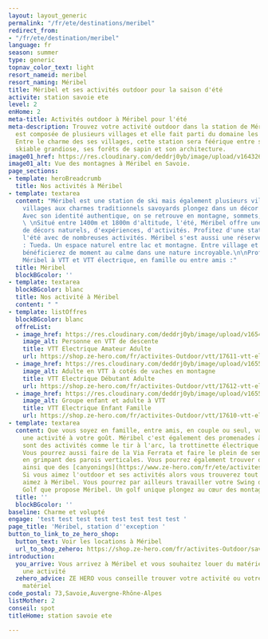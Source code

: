 ```yaml
---
layout: layout_generic
permalink: "/fr/ete/destinations/meribel"
redirect_from:
- "/fr/ete/destination/meribel"
language: fr
season: summer
type: generic
topnav_color_text: light
resort_nameid: meribel
resort_naming: Méribel
title: Méribel et ses activités outdoor pour la saison d'été
activite: station savoie ete
level: 2
enHome: 2
meta-title: Activités outdoor à Méribel pour l'été
meta-description: Trouvez votre activité outdoor dans la station de Méribel. Elle
  est composée de plusieurs villages et elle fait parti du domaine les 3 Vallées.
  Entre le charme des ses villages, cette station sera féérique entre son domaine
  skiable grandiose, ses forêts de sapin et son architecture.
image01_href: https://res.cloudinary.com/deddrj0yb/image/upload/v1643269872/website/M%C3%A9ribel/51413475434_999c49bc4f_k_tzeznm.jpg
image01_alt: Vue des montagnes à Méribel en Savoie.
page_sections:
- template: heroBreadcrumb
  title: Nos activités à Méribel
- template: textarea
  content: "Méribel est une station de ski mais également plusieurs villages. Des
    villages aux charmes traditionnels savoyards plongez dans un décor majestueux.
    Avec son identité authentique, on se retrouve en montagne, sommets, lacs et forets.
    \ \nSitué entre 1400m et 1800m d'altitude, l'été, Méribel offre une variété incroyables
    de décors naturels, d'expériences, d'activités. Profitez d'une station très active
    l'été avec de nombreuses activités. Méribel s'est aussi une réserve naturelle
    : Tueda. Un espace naturel entre lac et montagne. Entre village et nature, vous
    bénéficierez de moment au calme dans une nature incroyable.\n\nProfitez de découvrir
    Méribel à VTT et VTT électrique, en famille ou entre amis :"
  title: Méribel
  blockBGcolor: ''
- template: textarea
  blockBGcolor: blanc
  title: Nos activité à Méribel
  content: " "
- template: listOffres
  blockBGcolor: blanc
  offreList:
  - image_href: https://res.cloudinary.com/deddrj0yb/image/upload/v1654866668/website/Sames%20Jones/FB_IMG_1654680653467.jpg
    image_alt: Personne en VTT de descente
    title: VTT Electrique Amateur Adulte
    url: https://shop.ze-hero.com/fr/activites-Outdoor/vtt/17611-vtt-electrique-amateur-adulte-meribel-vtt-meribel-sam-jones
  - image_href: https://res.cloudinary.com/deddrj0yb/image/upload/v1655108075/website/VTT%20AE/pexels-darcy-lawrey-1010546.jpg
    image_alt: Adulte en VTT à cotés de vaches en montagne
    title: VTT Electrique Débutant Adulte
    url: https://shop.ze-hero.com/fr/activites-Outdoor/vtt/17612-vtt-electrique-debutant-adulte-meribel-vtt-meribel-sam-jones
  - image_href: https://res.cloudinary.com/deddrj0yb/image/upload/v1655108075/website/VTT%20AE/pexels-darcy-lawrey-1010546.jpg
    image_alt: Groupe enfant et adulte à VTT
    title: VTT Electrique Enfant Famille
    url: https://shop.ze-hero.com/fr/activites-Outdoor/vtt/17610-vtt-electrique-enfant-famille-meribel-vtt-meribel-sam-jones
- template: textarea
  content: Que vous soyez en famille, entre amis, en couple ou seul, vous trouverez
    une activité à votre goût. Méribel c'est également des promenades à cheval, ce
    sont des activités comme le tir à l'arc, la trottinette électrique tout terrain.
    Vous pourrez aussi faire de la Via Ferrata et faire le plein de sensation forte
    en grimpant des parois verticales. Vous pourrez également trouver de l'escalade
    ainsi que des [canyonings](https://www.ze-hero.com/fr/ete/activites/canyoning).
    Si vous aimez l'outdoor et ses activités alors vous trouverez tout ce que vous
    aimez à Méribel. Vous pourrez par ailleurs travailler votre Swing dans le magnifique
    Golf que propose Méribel. Un golf unique plongez au cœur des montagnes.
  title: ''
  blockBGcolor: ''
baseline: Charme et volupté
engage: 'test test test test test test test test '
page_title: 'Méribel, station d''exception '
button_to_link_to_ze_hero_shop:
  button_text: Voir les locations à Méribel
  url_to_shop_zehero: https://shop.ze-hero.com/fr/activites-Outdoor/savoie
introduction:
  you_arrive: Vous arrivez à Méribel et vous souhaitez louer du matériel ou trouver
    une activité
  zehero_advice: ZE HERO vous conseille trouver votre activité ou votre location de
    matériel
code_postal: 73,Savoie,Auvergne-Rhône-Alpes
listMother: 2
conseil: spot
titleHome: station savoie ete

---
```

